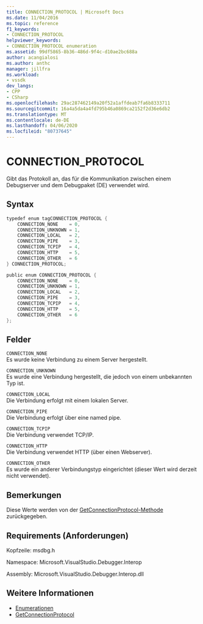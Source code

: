 ```yaml
---
title: CONNECTION_PROTOCOL | Microsoft Docs
ms.date: 11/04/2016
ms.topic: reference
f1_keywords:
- CONNECTION_PROTOCOL
helpviewer_keywords:
- CONNECTION_PROTOCOL enumeration
ms.assetid: 99df5865-8b36-486d-9f4c-d10ae2bc688a
author: acangialosi
ms.author: anthc
manager: jillfra
ms.workload:
- vssdk
dev_langs:
- CPP
- CSharp
ms.openlocfilehash: 29ac287462149a20f52a1affdeab7fa6b8333711
ms.sourcegitcommit: 16a4a5da4a4fd795b46a0869ca2152f2d36e6db2
ms.translationtype: MT
ms.contentlocale: de-DE
ms.lasthandoff: 04/06/2020
ms.locfileid: "80737645"
---
```

# <a name="connection_protocol"></a>CONNECTION_PROTOCOL
Gibt das Protokoll an, das für die Kommunikation zwischen einem Debugserver und dem Debugpaket (DE) verwendet wird.

## <a name="syntax"></a>Syntax

```cpp
typedef enum tagCONNECTION_PROTOCOL {
    CONNECTION_NONE    = 0,
    CONNECTION_UNKNOWN = 1,
    CONNECTION_LOCAL   = 2,
    CONNECTION_PIPE    = 3,
    CONNECTION_TCPIP   = 4,
    CONNECTION_HTTP    = 5,
    CONNECTION_OTHER   = 6
} CONNECTION_PROTOCOL;
```

```csharp
public enum CONNECTION_PROTOCOL {
    CONNECTION_NONE    = 0,
    CONNECTION_UNKNOWN = 1,
    CONNECTION_LOCAL   = 2,
    CONNECTION_PIPE    = 3,
    CONNECTION_TCPIP   = 4,
    CONNECTION_HTTP    = 5,
    CONNECTION_OTHER   = 6
};
```

## <a name="fields"></a>Felder
`CONNECTION_NONE`\
Es wurde keine Verbindung zu einem Server hergestellt.

`CONNECTION_UNKNOWN`\
Es wurde eine Verbindung hergestellt, die jedoch von einem unbekannten Typ ist.

`CONNECTION_LOCAL`\
Die Verbindung erfolgt mit einem lokalen Server.

`CONNECTION_PIPE`\
Die Verbindung erfolgt über eine named pipe.

`CONNECTION_TCPIP`\
Die Verbindung verwendet TCP/IP.

`CONNECTION_HTTP`\
Die Verbindung verwendet HTTP (über einen Webserver).

`CONNECTION_OTHER`\
Es wurde ein anderer Verbindungstyp eingerichtet (dieser Wert wird derzeit nicht verwendet).

## <a name="remarks"></a>Bemerkungen
Diese Werte werden von der [GetConnectionProtocol-Methode](../../../extensibility/debugger/reference/idebugcoreserver3-getconnectionprotocol.md) zurückgegeben.

## <a name="requirements"></a>Requirements (Anforderungen)
Kopfzeile: msdbg.h

Namespace: Microsoft.VisualStudio.Debugger.Interop

Assembly: Microsoft.VisualStudio.Debugger.Interop.dll

## <a name="see-also"></a>Weitere Informationen
- [Enumerationen](../../../extensibility/debugger/reference/enumerations-visual-studio-debugging.md)
- [GetConnectionProtocol](../../../extensibility/debugger/reference/idebugcoreserver3-getconnectionprotocol.md)
